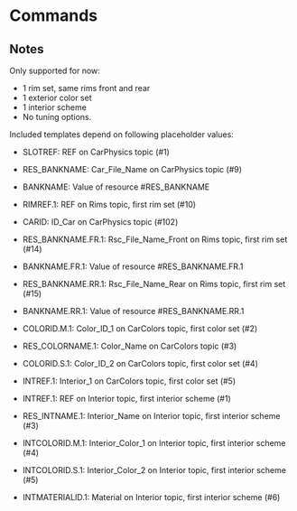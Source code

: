 # Commands

## Notes

Only supported for now:

- 1 rim set, same rims front and rear
- 1 exterior color set
- 1 interior scheme
- No tuning options.

Included templates depend on following placeholder values:

- SLOTREF: REF on CarPhysics topic (#1)
- RES_BANKNAME: Car_File_Name on CarPhysics topic (#9)
- BANKNAME: Value of resource #RES_BANKNAME
- RIMREF.1: REF on Rims topic, first rim set (#10)
- CARID: ID_Car on CarPhysics topic (#102)

- RES_BANKNAME.FR.1: Rsc_File_Name_Front on Rims topic, first rim set (#14)
- BANKNAME.FR.1: Value of resource #RES_BANKNAME.FR.1
- RES_BANKNAME.RR.1: Rsc_File_Name_Rear on Rims topic, first rim set (#15)
- BANKNAME.RR.1: Value of resource #RES_BANKNAME.RR.1

- COLORID.M.1: Color_ID_1 on CarColors topic, first color set (#2)
- RES_COLORNAME.1: Color_Name on CarColors topic (#3)
- COLORID.S.1: Color_ID_2 on CarColors topic, first color set (#4)
- INTREF.1: Interior_1 on CarColors topic, first color set (#5)

- INTREF.1: REF on Interior topic, first interior scheme (#1)
- RES_INTNAME.1: Interior_Name on Interior topic, first interior scheme (#3)
- INTCOLORID.M.1: Interior_Color_1 on Interior topic, first interior scheme (#4)
- INTCOLORID.S.1: Interior_Color_2 on Interior topic, first interior scheme (#5)
- INTMATERIALID.1: Material on Interior topic, first interior scheme (#6)

